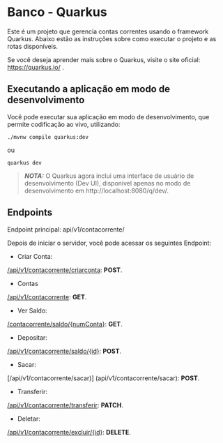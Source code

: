 # Banco - Quarkus

Este é um projeto que gerencia contas correntes usando o framework Quarkus. Abaixo estão as instruções sobre como executar o projeto e as rotas disponíveis.

Se você deseja aprender mais sobre o Quarkus, visite o site oficial: https://quarkus.io/ .

## Executando a aplicação em modo de desenvolvimento
Você pode executar sua aplicação em modo de desenvolvimento, que permite codificação ao vivo, utilizando:
```shell script
./mvnw compile quarkus:dev
```
ou 
```shell script
quarkus dev
```


> **_NOTA:_**  O Quarkus agora inclui uma interface de usuário de desenvolvimento (Dev UI), disponível apenas no modo de desenvolvimento em http://localhost:8080/q/dev/.

## Endpoints

Endpoint principal: api/v1/contacorrente/

Depois de iniciar o servidor, você pode acessar os seguintes Endpoint:

- Criar Conta:

[/api/v1/contacorrente/criarconta](api/v1/contacorrente/criarconta): **POST**.

- Contas

[/api/v1/contacorrente](api/v1/contacorrente): **GET**.

- Ver Saldo:

[/contacorrente/saldo/{numConta}](contacorrente/saldo/{numConta}): **GET**.

- Depositar:

[/api/v1/contacorrente/saldo/{id}](api/v1/contacorrente/saldo/{id}): **POST**.

- Sacar:

[/api/v1/contacorrente/sacar)] (api/v1/contacorrente/sacar): **POST**.

- Transferir:

[/api/v1/contacorrente/transferir](api/v1/contacorrente/transferir): **PATCH**.

- Deletar:

[/api/v1/contacorrente/excluir/{id}](api/v1/contacorrente/excluir/{id}): **DELETE**.
